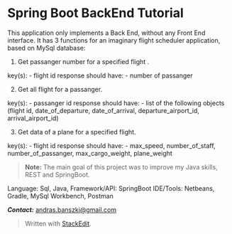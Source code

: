 
Spring Boot BackEnd Tutorial
===================

This application only implements a Back End, without any Front End interface. It has 3 functions for an imaginary flight scheduler application, based on MySql database:

1. Get passanger number for a specified flight .

key(s): 
	- flight id
response should have:
	- number of passanger

2. Get all flight for a passanger.

key(s): 
	- passanger id
response should have:
	- list of the following objects (flight id, date_of_departure, date_of_arrival, departure_airport_id, arrival_airport_id)

3. Get data of a plane for a specified flight.

key(s):
	- flight id
response should have:
	- max_speed, number_of_staff, number_of_passanger, max_cargo_weight, plane_weight


> **Note:**
> The main goal of this project was to improve my Java skills, REST and SpringBoot. 


Language: Sql, Java, 
Framework/API: SpringBoot
IDE/Tools:  Netbeans, Gradle, MySql Workbench, Postman

***Contact:***
<i class="icon-mail"></i> andras.banszki@gmail.com

> Written with [StackEdit](https://stackedit.io/).